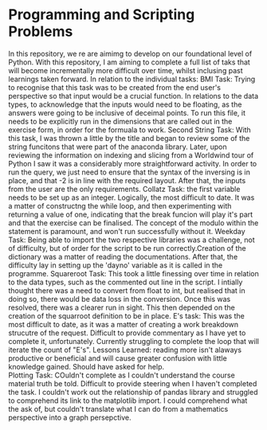 # Programming and Scripting Problems

In this repository, we re are aimimg to develop on our foundational level of Python. 
With this repository, I am aiming to complete a full list of taks that will become incrementally more difficult over time, whilst inclusing past learnings taken forward.
In relation to the individual tasks:
BMI Task: Trying to recognise that this task was to be created from the end user's perspective so that input would be a crucial function. In relations to the data types, to acknowledge that the inputs would need to be floating, as the answers were going to be inclusive of deceimal points. To run this file, it needs to be explicitly run in the dimensions that are called out in the exercise form, in order for the formuala to work.
Second String Task: With this task, I was thrown a little by the title and began to review some of the string funcitons that were part of the anaconda library. Later, upon reviewing the information on indexing and slicing from a Worldwind tour of Python I saw it was a considerably more straightforward activity. In order to run the query, we just need to ensure that the syntax of the inversing is in place, and that -2 is in line with the required layout. After that, the inputs from the user are the only requirements. 
Collatz Task: the first variable needs to be set up as an integer. Logically, the most difficult to date. It was a matter of constructng the while loop, and then experimenting with returning a value of one, indicating that the break funcion will play it's part and that the exercise can be finalised. The concept of the modulo within the statement is paramount, and won't run successfully without it. 
Weekday Task: Being able to import the two respective libraries was a challenge, not of difficulty, but of order for the script to be run correctly.Creation of the dictionary was a matter of reading the documentations. After that, the difficulty lay in setting up the 'dayno' variable as it is called in the programme.
Squareroot Task: This took a little finessing over time in relation to the data types, such as the commented out line in the script. I intially thought there was a need to convert from float to int, but realised that in doing so, there would be data loss in the conversion. Once this was resolved, there was a clearer run in sight. This then depended  on the creation of the squarroot definition to be in place.
E's task: This was the most difficult to date, as it was a matter of creating a work breakdown strucutre of the request. Difficult to provide commentary as I have yet to complete it, unfortunately. Currently struggling to complete the loop that will iterate the count of "E's". Lessons Learned: reading more isn't alaways productive or beneficial and will cause greater confusion with little knowledge gained. Should have asked for help.  
Plotting Task: COuldn't complete as I couldn't understand the course material truth be told. Difficult to provide steering when I haven't completed the task. I couldn't work out the relationship of pandas library and struggled to comprehend its link to the matplotlib import. I could comprehend what the ask of, but couldn't translate what I can do from a mathematics perspective into a graph persepctive.
